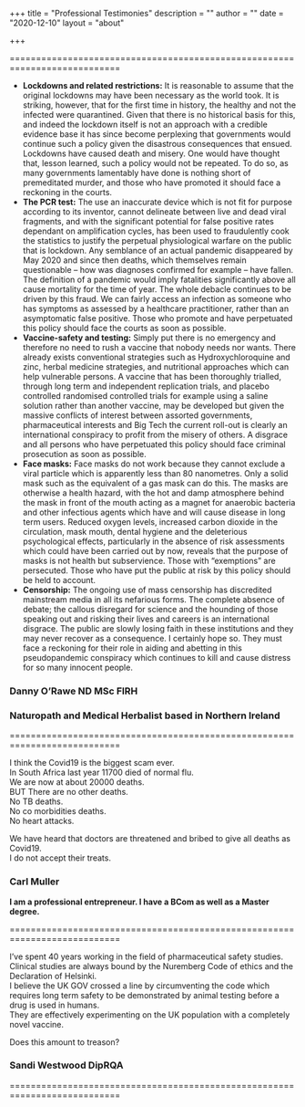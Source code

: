+++
title = "Professional Testimonies"
description = ""
author = ""
date = "2020-12-10"
layout = "about"

+++

===========================================================================

- **Lockdowns and related restrictions:** It is reasonable to assume that the original lockdowns may have been necessary as the world took. It is striking, however, that for the first time in history, the healthy and not the infected were quarantined. Given that there is no historical basis for this, and indeed the lockdown itself is not an approach with a credible evidence base it has since become perplexing that governments would continue such a policy given the disastrous consequences that ensued. Lockdowns have caused death and misery. One would have thought that, lesson learned, such a policy would not be repeated. To do so, as many governments lamentably have done is nothing short of premeditated murder, and those who have promoted it should face a reckoning in the courts.
- **The PCR test:** The use an inaccurate device which is not fit for purpose according to its inventor, cannot delineate between live and dead viral fragments, and with the significant potential for false positive rates dependant on amplification cycles, has been used to fraudulently cook the statistics to justify the perpetual physiological warfare on the public that is lockdown. Any semblance of an actual pandemic disappeared by May 2020 and since then deaths, which themselves remain questionable – how was diagnoses confirmed for example – have fallen. The definition of a pandemic would imply fatalities significantly above all cause mortality for the time of year. The whole debacle continues to be driven by this fraud. We can fairly access an infection as someone who has symptoms as assessed by a healthcare practitioner, rather than an asymptomatic false positive. Those who promote and have perpetuated this policy should face the courts as soon as possible.  
- **Vaccine-safety and testing:** Simply put there is no emergency and therefore no need to rush a vaccine that nobody needs nor wants. There already exists conventional strategies such as Hydroxychloroquine and zinc, herbal medicine strategies, and nutritional approaches which can help vulnerable persons. A vaccine that has been thoroughly trialled, through long term and independent replication trials, and placebo controlled randomised controlled trials for example using a saline solution rather than another vaccine, may be developed but given the massive conflicts of interest between assorted governments, pharmaceutical interests and Big Tech the current roll-out is clearly an international conspiracy to profit from the misery of others. A disgrace and all persons who have perpetuated this policy should face criminal prosecution as soon as possible.
- **Face masks:** Face masks do not work because they cannot exclude a viral particle which is apparently less than 80 nanometres. Only a solid mask such as the equivalent of a gas mask can do this. The masks are otherwise a health hazard, with the hot and damp atmosphere behind the mask in front of the mouth acting as a magnet for anaerobic bacteria and other infectious agents which have and will cause disease in long term users. Reduced oxygen levels, increased carbon dioxide in the circulation, mask mouth, dental hygiene and the deleterious psychological effects, particularly in the absence of risk assessments which could have been carried out by now, reveals that the purpose of masks is not health but subservience. Those with “exemptions” are persecuted. Those who have put the public at risk by this policy should be held to account.
- **Censorship:** The ongoing use of mass censorship has discredited mainstream media in all its nefarious forms. The complete absence of debate; the callous disregard for science and the hounding of those speaking out and risking their lives and careers is an international disgrace. The public are slowly losing faith in these institutions and they may never recover as a consequence. I certainly hope so. They must face a reckoning for their role in aiding and abetting in this pseudopandemic conspiracy which continues to kill and cause distress for so many innocent people.  

### Danny O’Rawe ND MSc FIRH

### Naturopath and Medical Herbalist based in Northern Ireland

===========================================================================

I think the Covid19 is the biggest scam ever.  
In South Africa last year 11700 died of normal flu.  
We are now at about 20000 deaths.   
BUT There are no other deaths.  
No TB deaths.  
No co morbidities deaths.  
No heart attacks.   

We have heard that doctors are threatened and bribed to give all deaths  as Covid19.  
I do not accept their treats.   

### Carl Muller 

**I am a professional entrepreneur. I have a BCom as well as a Master degree.**

===========================================================================

I’ve spent 40 years working in the field of pharmaceutical safety  studies.   
Clinical studies are always bound by the Nuremberg Code of  ethics and the Declaration of Helsinki.  
I believe the UK GOV crossed a  line by circumventing the code which requires long term safety to be  demonstrated by animal testing before a drug is used in humans.   
They are effectively experimenting on the UK population with a completely novel  vaccine.   

Does this amount to treason?   

### Sandi Westwood DipRQA

===========================================================================



